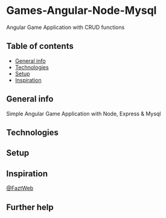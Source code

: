 # Games-Angular-Node-Mysql
Angular Game Application with CRUD functions

## Table of contents
* [General info](#general-info)
* [Technologies](#technologies)
* [Setup](#setup)
* [Inspiration](#inspiration)

## General info
Simple Angular Game Application  with Node, Express & Mysql

## Technologies


## Setup

## Inspiration
[@FaztWeb](https://github.com/FaztWeb)

## Further help